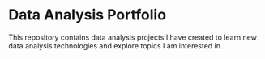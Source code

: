 # Data Analysis Portfolio

This repository contains data analysis projects I have created to learn new data analysis technologies and explore topics I am interested in.
